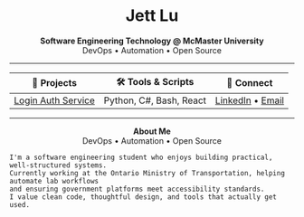 <!-- README.md for Jett Lu -->

<h1 align="center">Jett Lu</h1>

<p align="center">
  <strong>Software Engineering Technology @ McMaster University</strong><br>
  DevOps • Automation • Open Source
</p>

<hr>

<div align="center">

| 🚀 Projects | 🛠️ Tools & Scripts | 📇 Connect |
|------------|--------------------|-----------|
| [Login Auth Service](https://github.com/Jett-Lu/Login-Authentication-Service-Cs) | Python, C#, Bash, React | [LinkedIn](https://www.linkedin.com/in/jettlu) • [Email](mailto:jett@example.com) |

</div>

<hr>

<p align="center">
  <strong>About Me</strong><br>
  DevOps • Automation • Open Source
</p>

```text
I'm a software engineering student who enjoys building practical, well-structured systems.
Currently working at the Ontario Ministry of Transportation, helping automate lab workflows
and ensuring government platforms meet accessibility standards.
I value clean code, thoughtful design, and tools that actually get used.
